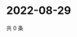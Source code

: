 # 2022-08-29

共 0 条

<!-- BEGIN WEIBO -->
<!-- 最后更新时间 Mon Aug 29 2022 00:20:51 GMT+0800 (China Standard Time) -->

<!-- END WEIBO -->
